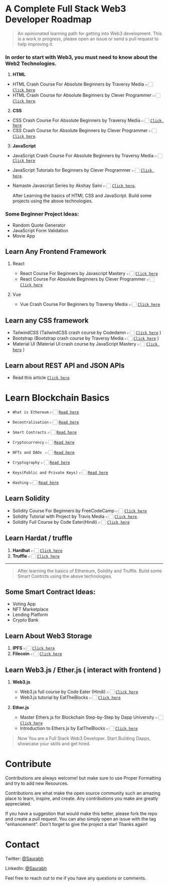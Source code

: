 # A Complete Full Stack Web3 Developer Roadmap

> An opinionated learning path for getting into Web3 development. This is a work in progress, please open an issue or send a pull request to help improving it.

### In order to start with Web3, you must need to know about the Web2 Technologies.

1.  **HTML**

- HTML Crash Course For Absolute Beginners by Traversy Media 👉🏻 [`Click here`](https://youtu.be/UB1O30fR-EE)
- HTML Crash Course for Absolute Beginners by Clever Programmer 👉🏻 [`Click here`](https://youtu.be/FNGoExJlLQY).

2.  **CSS**

- CSS Crash Course For Absolute Beginners by Traversy Media 👉🏻 [`Click here`](https://youtu.be/yfoY53QXEnI)
- CSS Crash Course for Absolute Beginners by Clever Programmer 👉🏻 [`Click here`](https://youtu.be/KN6oBEOz2ZI).

3.  **JavaScript**

- JavaScript Crash Course For Absolute Beginners by Traversy Media 👉🏻 [`Click here`](https://youtu.be/hdI2bqOjy3c)
- JavaScript Tutorials for Beginners by Clever Programmer 👉🏻 [`Click here`](https://youtu.be/Qqx_wzMmFeA).
- Namaste Javascript Series by Akshay Saini 👉🏻 [`Click here`](https://youtu.be/pN6jk0uUrD8).

  After Learning the basics of HTMl, CSS and JavaScript. Build some projects using the above technologies.

### Some Beginner Project Ideas:

- Random Quote Generator
- JavaScript Form Validation
- Movie App

## Learn Any Frontend Framework

1. React

   - React Course For Beginners by Javascript Mastery 👉🏻 [`Click here`](https://youtu.be/b9eMGE7QtTk)
   - React Course For Absolute Beginners by Clever Programmer 👉🏻 [`Click here`](https://youtu.be/0mVbNp1ol_w)

2. Vue
   - Vue Crash Course For Beginners by Traversy Media 👉🏻 [`Click here`](https://youtu.be/qZXt1Aom3Cs)

## Learn any CSS framework

- TailwindCSS (TailwindCSS crash course by Codedamn 👉🏻 [`Click here`](https://youtu.be/LyRWNJK8I6U) )
- Bootstrap (Bootstrap crash course by Traversy Media 👉🏻 [`Click here`](https://youtu.be/4sosXZsdy-s) )
- Material UI (Material UI crash course by JavaScript Mastery 👉🏻 [`Click here`](https://youtu.be/Xoz31I1FuiY) )

## Learn about REST API and JSON APIs

- Read this article [`Click here`](https://dianabernardo.medium.com/introduction-to-json-and-restful-apis-coding-bootcamp-series-7ad6aa294c89)

# Learn Blockchain Basics

- `What is Ethereum` 👉🏻 [`Read here`](https://medium.com/@micheledaliessi/what-is-ethereum-f4c5e566ff77#:~:text=In%20a%20nutshell%3A%20Ethereum%20is,And%20that's%20a%20big%20deal.)
- `Decentralisation` 👉🏻 [`Read here`](https://medium.com/@VitalikButerin/the-meaning-of-decentralization-a0c92b76a274)

- `Smart Contracts` 👉🏻 [`Read here`](https://medium.com/brandlitic/what-is-a-smart-contract-in-blockchain-cc30f60ec7ef#:~:text=What%20is%20a%20Smart%20Contract,that%20are%20irreversible%20and%20trackable.)

- `Cryptocurrency` 👉🏻 [`Read here`](https://medium.datadriveninvestor.com/an-introduction-to-cryptocurrencies-c0b8673aec30)
- `NFTs and DAOs ` 👉🏻 [`Read here`](https://www.socialmediaexaminer.com/nfts-and-daos-how-they-work-together/)
- `Cryptography` 👉🏻 [`Read here`](https://medium.com/brandlitic/cryptography-in-blockchain-explained-df11fe1bd0f7#:~:text=Hashing%2C%20public%2Dprivate%20key%20pairs,data%20stored%20on%20the%20blockchain.)
- `Keys(Public and Private Keys)` 👉🏻 [`Read here`](https://medium.com/coinmonks/blockchain-public-private-key-cryptography-in-a-nutshell-b7776e475e7c)
- `Hashing` 👉🏻 [`Read here`](https://medium.com/@ConsenSys/blockchain-underpinnings-hashing-7f4746cbd66b#:~:text=A%20hash%20function%2C%20takes%20any,function%20is%20called%20a%20hash.)

## Learn Solidity

- Solidity Course For Beginners by FreeCodeCamp 👉🏻 [`Click here`](https://youtu.be/M576WGiDBdQ)
- Solidity Tutorial with Project by Travis Media 👉🏻 [`Click here`](https://youtu.be/s9MVkHKV2Vw).
- Solidity Full Course by Code Eater(Hindi) 👉🏻 [`Click here`](https://youtu.be/NqGe942J4Y0)

## Learn Hardat / truffle

1.  **Hardhat** 👉🏻 [`Click here`](https://youtu.be/9Qpi80dQsGU)
2.  **Truffle** 👉🏻 [`Click here`](https://youtu.be/62f757RVEvU)

---

> After learning the basics of Ethereum, Solidity and Truffle. Build some Smart Contrcts using the above technologies.

## Some Smart Contract Ideas:

- Voting App
- NFT Marketplace
- Lending Platform
- Crypto Bank

## Learn About Web3 Storage

1. **IPFS** 👉🏻 [`Click here`](https://youtu.be/Obnxs_GC9BkA)
2. **Filecoin** 👉🏻 [`Click here`](https://youtu.be/Q8d6fYP6ab4)

## Learn Web3.js / Ether.js ( interact with frontend )

1.  **Web3.js**

    - Web3.js full course by Code Eater (Hindi) 👉🏻 [`Click here`](https://youtu.be/u3PtGMRmGA0)
    - Web3.js tutorial by EatTheBlocks 👉🏻 [`Click here`](https://youtu.be/b41OPU0-4bY)

2.  **Ether.js**

    - Master Ethers.js for Blockchain Step-by-Step by Dapp University 👉🏻 [`Click here`](https://youtu.be/yk7nVp5HTCk)
    - Introduction to Ethers.js by EatTheBlocks 👉🏻 [`Click here`](https://youtu.be/cqdAQK7WOlE)

> Now You are a Full Stack Web3 Developer. Start Building Dapps, showcase your skills and get hired.

# Contribute

Contributions are always welcome! but make sure to use Proper Formatting and try to add new Resources.

Contributions are what make the open source community such an amazing place to learn, inspire, and create. Any contributions you make are greatly appreciated.

If you have a suggestion that would make this better, please fork the repo and create a pull request. You can also simply open an issue with the tag "enhancement". Don't forget to give the project a star! Thanks again!

# Contact

Twitter: [@Saurabh](https://twitter.com/saurra3h)

LinkedIn: [@Saurabh](https://www.linkedin.com/in/starc007/)

Feel free to reach out to me if you have any questions or comments.
